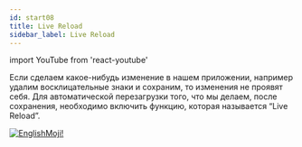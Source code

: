 ```yaml
---
id: start08
title: Live Reload
sidebar_label: Live Reload
---
```


import YouTube from 'react-youtube'

Если сделаем какое-нибудь изменение в нашем приложении, например удалим восклицательные знаки и сохраним, то изменения не проявят себя. Для автоматической перезагрузки того, что мы делаем, после сохранения, необходимо включить функцию, которая называется “Live Reload”.

<YouTube videoId='uISgghCjL38' />

[![EnglishMoji!](/img/logo/NeuroCoder.png)](https://vk.com/neurocoder)
